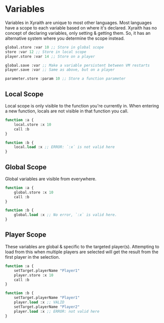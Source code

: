 # Variables
Variables in Xyraith are unique to most other languages. Most languages have a scope to each variable based on where it's declared. Xyraith has no concept of declaring variables, only setting & getting them. So, it has an alternative system where you determine the scope instead.
```lisp
global.store :var 10 ;; Store in global scope
store :var 12 ;; Store in local scope
player.store :var 14 ;; Store on a player

global.save :var ;; Make a variable persistent between VM restarts
player.save :var ;; Same as above, but on a player

parameter.store :param 10 ;; Store a function parameter
```
## Local Scope
Local scope is only visible to the function you're currently in. When entering a new function, locals are not visible in that function you call.
```lisp
function :a { 
	local.store :x 10
	call :b
}

function :b {
	local.load :x ;; ERROR: `:x` is not valid here
}
```

## Global Scope
Global variables are visible from everywhere.
```lisp
function :a {
	global.store :x 10
	call :b
}

function :b {
	global.load :x ;; No error, `:x` is valid here.
}
```

## Player Scope
These variables are global & specific to the targeted player(s). Attempting to load from this when multiple players are selected will get the result from the first player in the selection.
```lisp
function :a {
	setTarget.playerName "Player1"
	player.store :x 10
	call :b
}

function :b {
	setTarget.playerName "Player1"
	player.load :x ;; VALID
	setTarget.playerName "Player2"
	player.load :x ;; ERROR: not valid here
}
```